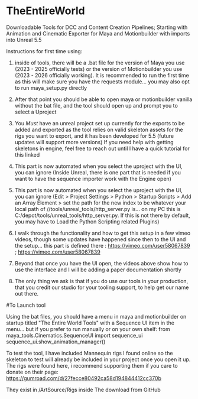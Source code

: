 # TheEntireWorld
Downloadable Tools for DCC and Content Creation Pipelines; Starting with Animation and Cinematic Exporter for Maya and Motionbuilder with imports into Unreal 5.5

Instructions for first time using:

1. inside of tools, there will be a .bat file for the version of Maya you use (2023 - 2025 officially tests) or the version of Motionbuilder you use (2023 - 2026 officially working). It is recommended to run the first time as this will make sure you have the requests module... you may also opt to run maya_setup.py directly
   
2. After that point you should be able to open maya or motionbuilder vanilla without the bat file, and the tool should open up and prompt you to select a Uproject

3. You *Must* have an unreal project set up currently for the exports to be added and exported as the tool relies on valid skeleton assets for the rigs you want to export, and it has been developed for 5.5 (future updates will support more versions)
If you need help with getting skeletons in engine, feel free to reach out until I have a quick tutorial for this linked

4. This part is now automated when you select the uproject with the UI, you can ignore (Inside Unreal, there is one part that is needed if you want to have the sequence importer work with the Engine open)
  
5. This part is now automated when you select the uproject with the UI, you can ignore (Edit > Project Settings > Python > Startup Scripts > Add an Array Element > set the path for the new index to be whatever your local path of  //tools/unreal_tools/http_server.py is... on my PC this is C:/depot/tools/unreal_tools/http_server.py. If this is not there by default, you may have to Load the Python Scripting related Plugins)
   
6. I walk through the functionality and how to get this setup in a few vimeo videos, though some updates have happened since then to the UI and the setup... this part is defined there : https://vimeo.com/user58067839 ; https://vimeo.com/user58067839

7. Beyond that once you have the UI open, the videos above show how to use the interface and I will be adding a paper documentation shortly

8. The only thing we ask is that if you do use our tools in your production, that you credit our studio for your tooling support, to help get our name out there.

#To Launch tool

Using the bat files, you should have a menu in maya and motionbuilder on startup titled "The Entire World Tools" with a Sequence UI item in the menu... but if you prefer to run manually or on your own shelf:
from maya_tools.Cinematics.SequenceUI import sequence_ui
sequence_ui.show_animation_manager()



To test the tool, I have included Mannequin rigs I found online so the skeleton to test will already be included in your project once you open it up.
The rigs were found here, i recommend supporting them if you care to donate on their page: https://gumroad.com/d/27fecce80492ca58d194844412cc370b

They exist in /ArtSource/Rigs inside The download from GitHub
